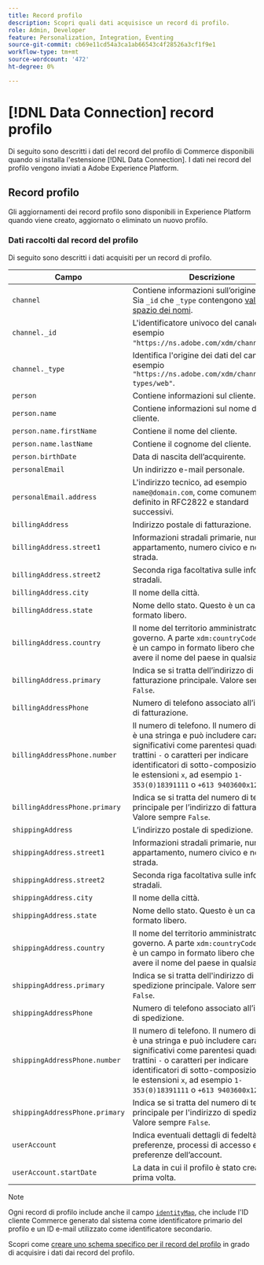 ```yaml
---
title: Record profilo
description: Scopri quali dati acquisisce un record di profilo.
role: Admin, Developer
feature: Personalization, Integration, Eventing
source-git-commit: cb69e11cd54a3ca1ab66543c4f28526a3cf1f9e1
workflow-type: tm+mt
source-wordcount: '472'
ht-degree: 0%

---
```


# [!DNL Data Connection] record profilo

Di seguito sono descritti i dati del record del profilo di Commerce disponibili quando si installa l&#39;estensione [!DNL Data Connection]. I dati nei record del profilo vengono inviati a Adobe Experience Platform.

## Record profilo

Gli aggiornamenti dei record profilo sono disponibili in Experience Platform quando viene creato, aggiornato o eliminato un nuovo profilo.

### Dati raccolti dal record del profilo

Di seguito sono descritti i dati acquisiti per un record di profilo.

| Campo | Descrizione |
|---|---|
| `channel` | Contiene informazioni sull’origine dei dati. Sia `_id` che `_type` contengono [valori con spazio dei nomi](https://experienceleague.adobe.com/it/docs/experience-platform/xdm/schema/namespaces). |
| `channel._id` | L&#39;identificatore univoco del canale, ad esempio `"https://ns.adobe.com/xdm/channels/web"`. |
| `channel._type` | Identifica l&#39;origine dei dati del canale, ad esempio `"https://ns.adobe.com/xdm/channel-types/web"`. |
| `person` | Contiene informazioni sul cliente. |
| `person.name` | Contiene informazioni sul nome del cliente. |
| `person.name.firstName` | Contiene il nome del cliente. |
| `person.name.lastName` | Contiene il cognome del cliente. |
| `person.birthDate` | Data di nascita dell’acquirente. |
| `personalEmail` | Un indirizzo e-mail personale. |
| `personalEmail.address` | L&#39;indirizzo tecnico, ad esempio `name@domain.com`, come comunemente definito in RFC2822 e standard successivi. |
| `billingAddress` | Indirizzo postale di fatturazione. |
| `billingAddress.street1` | Informazioni stradali primarie, numero di appartamento, numero civico e nome della strada. |
| `billingAddress.street2` | Seconda riga facoltativa sulle informazioni stradali. |
| `billingAddress.city` | Il nome della città. |
| `billingAddress.state` | Nome dello stato. Questo è un campo in formato libero. |
| `billingAddress.country` | Il nome del territorio amministrato dal governo. A parte `xdm:countryCode`, questo è un campo in formato libero che può avere il nome del paese in qualsiasi lingua. |
| `billingAddress.primary` | Indica se si tratta dell’indirizzo di fatturazione principale. Valore sempre `False`. |
| `billingAddressPhone` | Numero di telefono associato all’indirizzo di fatturazione. |
| `billingAddressPhone.number` | Il numero di telefono. Il numero di telefono è una stringa e può includere caratteri significativi come parentesi quadre `()`, trattini `-` o caratteri per indicare identificatori di sotto-composizione come le estensioni `x`, ad esempio `1-353(0)18391111` o `+613 9403600x1234`. |
| `billingAddressPhone.primary` | Indica se si tratta del numero di telefono principale per l’indirizzo di fatturazione. Valore sempre `False`. |
| `shippingAddress` | L’indirizzo postale di spedizione. |
| `shippingAddress.street1` | Informazioni stradali primarie, numero di appartamento, numero civico e nome della strada. |
| `shippingAddress.street2` | Seconda riga facoltativa sulle informazioni stradali. |
| `shippingAddress.city` | Il nome della città. |
| `shippingAddress.state` | Nome dello stato. Questo è un campo in formato libero. |
| `shippingAddress.country` | Il nome del territorio amministrato dal governo. A parte `xdm:countryCode`, questo è un campo in formato libero che può avere il nome del paese in qualsiasi lingua. |
| `shippingAddress.primary` | Indica se si tratta dell&#39;indirizzo di spedizione principale. Valore sempre `False`. |
| `shippingAddressPhone` | Numero di telefono associato all’indirizzo di spedizione. |
| `shippingAddressPhone.number` | Il numero di telefono. Il numero di telefono è una stringa e può includere caratteri significativi come parentesi quadre `()`, trattini `-` o caratteri per indicare identificatori di sotto-composizione come le estensioni `x`, ad esempio `1-353(0)18391111` o `+613 9403600x1234`. |
| `shippingAddressPhone.primary` | Indica se si tratta del numero di telefono principale per l&#39;indirizzo di spedizione. Valore sempre `False`. |
| `userAccount` | Indica eventuali dettagli di fedeltà, preferenze, processi di accesso e altre preferenze dell’account. |
| `userAccount.startDate` | La data in cui il profilo è stato creato per la prima volta. |

>[!NOTE]
>
>Ogni record di profilo include anche il campo [`identityMap`](https://experienceleague.adobe.com/it/docs/experience-platform/xdm/field-groups/profile/identitymap), che include l&#39;ID cliente Commerce generato dal sistema come identificatore primario del profilo e un ID e-mail utilizzato come identificatore secondario.

Scopri come [creare uno schema specifico per il record del profilo](profile-data.md) in grado di acquisire i dati dai record del profilo.
